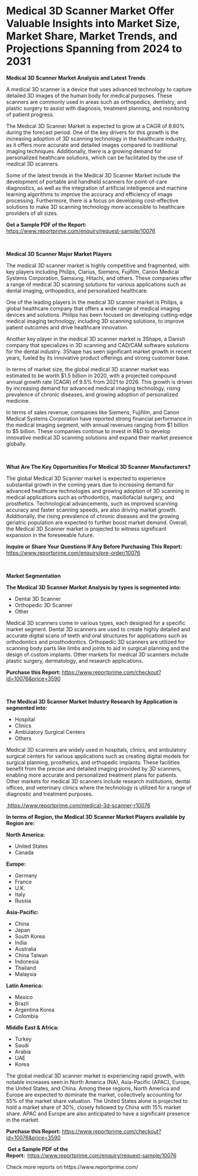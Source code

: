 <p><h1>Medical 3D Scanner Market Offer Valuable Insights into Market Size, Market Share, Market Trends, and Projections Spanning from 2024 to 2031</h1></p><p><strong>Medical 3D Scanner Market Analysis and Latest Trends</strong></p>
<p><p>A medical 3D scanner is a device that uses advanced technology to capture detailed 3D images of the human body for medical purposes. These scanners are commonly used in areas such as orthopedics, dentistry, and plastic surgery to assist with diagnosis, treatment planning, and monitoring of patient progress.</p><p>The Medical 3D Scanner Market is expected to grow at a CAGR of 8.60% during the forecast period. One of the key drivers for this growth is the increasing adoption of 3D scanning technology in the healthcare industry, as it offers more accurate and detailed images compared to traditional imaging techniques. Additionally, there is a growing demand for personalized healthcare solutions, which can be facilitated by the use of medical 3D scanners.</p><p>Some of the latest trends in the Medical 3D Scanner Market include the development of portable and handheld scanners for point-of-care diagnostics, as well as the integration of artificial intelligence and machine learning algorithms to improve the accuracy and efficiency of image processing. Furthermore, there is a focus on developing cost-effective solutions to make 3D scanning technology more accessible to healthcare providers of all sizes.</p></p>
<p><strong>Get a Sample PDF of the Report:&nbsp;</strong> <a href="https://www.reportprime.com/enquiry/request-sample/10076">https://www.reportprime.com/enquiry/request-sample/10076</a></p>
<p>&nbsp;</p>
<p><strong>Medical 3D Scanner Major Market Players</strong></p>
<p><p>The medical 3D scanner market is highly competitive and fragmented, with key players including Philips, Clarius, Siemens, Fujifilm, Canon Medical Systems Corporation, Samsung, Hitachi, and others. These companies offer a range of medical 3D scanning solutions for various applications such as dental imaging, orthopedics, and personalized healthcare.</p><p>One of the leading players in the medical 3D scanner market is Philips, a global healthcare company that offers a wide range of medical imaging devices and solutions. Philips has been focused on developing cutting-edge medical imaging technology, including 3D scanning solutions, to improve patient outcomes and drive healthcare innovation.</p><p>Another key player in the medical 3D scanner market is 3Shape, a Danish company that specializes in 3D scanning and CAD/CAM software solutions for the dental industry. 3Shape has seen significant market growth in recent years, fueled by its innovative product offerings and strong customer base.</p><p>In terms of market size, the global medical 3D scanner market was estimated to be worth $1.5 billion in 2020, with a projected compound annual growth rate (CAGR) of 9.5% from 2021 to 2026. This growth is driven by increasing demand for advanced medical imaging technology, rising prevalence of chronic diseases, and growing adoption of personalized medicine.</p><p>In terms of sales revenue, companies like Siemens, Fujifilm, and Canon Medical Systems Corporation have reported strong financial performance in the medical imaging segment, with annual revenues ranging from $1 billion to $5 billion. These companies continue to invest in R&D to develop innovative medical 3D scanning solutions and expand their market presence globally.</p></p>
<p>&nbsp;</p>
<p><strong>What Are The Key Opportunities For Medical 3D Scanner Manufacturers?</strong></p>
<p><p>The global Medical 3D Scanner market is expected to experience substantial growth in the coming years due to increasing demand for advanced healthcare technologies and growing adoption of 3D scanning in medical applications such as orthodontics, maxillofacial surgery, and prosthetics. Technological advancements, such as improved scanning accuracy and faster scanning speeds, are also driving market growth. Additionally, the rising prevalence of chronic diseases and the growing geriatric population are expected to further boost market demand. Overall, the Medical 3D Scanner market is projected to witness significant expansion in the foreseeable future.</p></p>
<p><strong>Inquire or Share Your Questions If Any Before Purchasing This Report:</strong> <a href="https://www.reportprime.com/enquiry/pre-order/10076">https://www.reportprime.com/enquiry/pre-order/10076</a></p>
<p>&nbsp;</p>
<p><strong>Market Segmentation</strong></p>
<p><strong>The Medical 3D Scanner Market Analysis by types is segmented into:</strong></p>
<p><ul><li>Dental 3D Scanner</li><li>Orthopedic 3D Scanner</li><li>Other</li></ul></p>
<p><p>Medical 3D scanners come in various types, each designed for a specific market segment. Dental 3D scanners are used to create highly detailed and accurate digital scans of teeth and oral structures for applications such as orthodontics and prosthodontics. Orthopedic 3D scanners are utilized for scanning body parts like limbs and joints to aid in surgical planning and the design of custom implants. Other markets for medical 3D scanners include plastic surgery, dermatology, and research applications.</p></p>
<p><strong>Purchase this Report:&nbsp;</strong><a href="https://www.reportprime.com/checkout?id=10076&price=3590">https://www.reportprime.com/checkout?id=10076&price=3590</a></p>
<p>&nbsp;</p>
<p><strong>The Medical 3D Scanner Market Industry Research by Application is segmented into:</strong></p>
<p><ul><li>Hospital</li><li>Clinics</li><li>Ambulatory Surgical Centers</li><li>Others</li></ul></p>
<p><p>Medical 3D scanners are widely used in hospitals, clinics, and ambulatory surgical centers for various applications such as creating digital models for surgical planning, prosthetics, and orthopedic implants. These facilities benefit from the precise and detailed imaging provided by 3D scanners, enabling more accurate and personalized treatment plans for patients. Other markets for medical 3D scanners include research institutions, dental offices, and veterinary clinics where the technology is utilized for a range of diagnostic and treatment purposes.</p></p>
<p><a href="https://www.reportprime.com/medical-3d-scanner-r10076">&nbsp;https://www.reportprime.com/medical-3d-scanner-r10076</a></p>
<p><strong>In terms of Region, the Medical 3D Scanner Market Players available by Region are:</strong></p>
<p>
    <p> <strong> North America: </strong>
        <ul>
            <li>United States</li>
            <li>Canada</li>
        </ul>
        </p> 
    <p> <strong> Europe: </strong>
        <ul>
            <li>Germany</li>
            <li>France</li>
            <li>U.K.</li>
            <li>Italy</li>
            <li>Russia</li>
        </ul>
        </p> 
    <p> <strong> Asia-Pacific: </strong>
        <ul>
            <li>China</li>
            <li>Japan</li>
            <li>South Korea</li>
            <li>India</li>
            <li>Australia</li>
            <li>China Taiwan</li>
            <li>Indonesia</li>
            <li>Thailand</li>
            <li>Malaysia</li>
        </ul>
        </p> 
    <p> <strong> Latin America: </strong>
        <ul>
            <li>Mexico</li>
            <li>Brazil</li>
            <li>Argentina Korea</li>
            <li>Colombia</li>
        </ul>
        </p> 
    <p> <strong> Middle East & Africa: </strong>
        <ul>
            <li>Turkey</li>
            <li>Saudi</li>
            <li>Arabia</li>
            <li>UAE</li>
            <li>Korea</li>
        </ul>
    </p>
    </p>
<p><p>The global medical 3D scanner market is experiencing rapid growth, with notable increases seen in North America (NA), Asia-Pacific (APAC), Europe, the United States, and China. Among these regions, North America and Europe are expected to dominate the market, collectively accounting for 55% of the market share valuation. The United States alone is projected to hold a market share of 30%, closely followed by China with 15% market share. APAC and Europe are also anticipated to have a significant presence in the market.</p></p>
<p><strong>Purchase this Report: </strong><a href="https://www.reportprime.com/checkout?id=10076&price=3590">https://www.reportprime.com/checkout?id=10076&price=3590</a></p>
<p>&nbsp;<strong>Get a Sample PDF of the Report:&nbsp;&nbsp;</strong><a href="https://www.reportprime.com/enquiry/request-sample/10076">https://www.reportprime.com/enquiry/request-sample/10076</a></p>
<p><strong></strong></p>
<p>Check more reports on https://www.reportprime.com/</p>